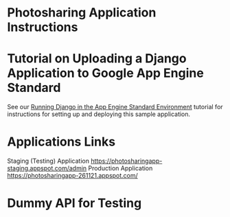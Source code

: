 # Photosharing Application Instructions

# Tutorial on Uploading a Django Application to Google App Engine Standard
See our [Running Django in the App Engine Standard Environment](https://cloud.google.com/python/django/appengine) tutorial for instructions for setting up and deploying this sample application.

# Applications Links
Staging (Testing) Application https://photosharingapp-staging.appspot.com/admin
Production Application https://photosharingapp-261121.appspot.com/


# Dummy API for Testing
